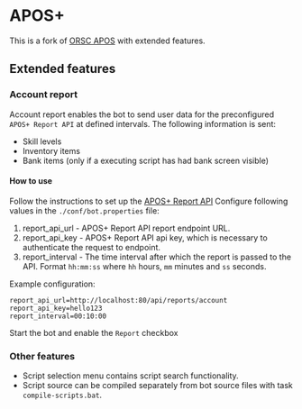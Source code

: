 # APOS+

This is a fork of [ORSC APOS](https://gitlab.com/open-runescape-classic/APOS) with extended features.

## Extended features

### Account report
Account report enables the bot to send user data for the preconfigured `APOS+ Report API` at defined intervals.
The following information is sent:
 - Skill levels
 - Inventory items
 - Bank items (only if a executing script has had bank screen visible)

#### How to use
Follow the instructions to set up the [APOS+ Report API]([https://github.com/rene-ott/orsc-aposp-report)
Configure following values in the `./conf/bot.properties` file:
1) report_api_url - APOS+ Report API report endpoint URL.
2) report_api_key - APOS+ Report API api key, which is necessary to authenticate the request to endpoint.
3) report_interval - The time interval after which the report is passed to the API. Format `hh:mm:ss` where `hh` hours, `mm` minutes and `ss` seconds.

Example configuration:
```properties
report_api_url=http://localhost:80/api/reports/account
report_api_key=hello123
report_interval=00:10:00
```
Start the bot and enable the `Report` checkbox

### Other features
 - Script selection menu contains script search functionality.
 - Script source can be compiled separately from bot source files with task `compile-scripts.bat`.